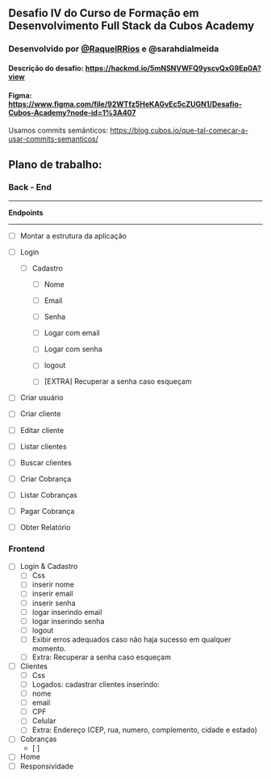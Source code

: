## Desafio IV do Curso de Formação em Desenvolvimento Full Stack da Cubos Academy

### Desenvolvido por [@RaquelRRios](https://github.com/RaquelRRio) e @sarahdialmeida
#### Descrição do desafio: https://hackmd.io/5mNSNVWFQ9yscvQxG9Ep0A?view
#### Figma: https://www.figma.com/file/92WTfz5HeKAGvEc5cZUGN1/Desafio-Cubos-Academy?node-id=1%3A407

Usamos commits semânticos: https://blog.cubos.io/que-tal-comecar-a-usar-commits-semanticos/

## Plano de trabalho:

### Back - End

---

**Endpoints**

---

- [ ]  Montar a estrutura da aplicação

- [ ]  Login
    - [ ]  Cadastro
        - [ ]  Nome
        - [ ]  Email
        - [ ]  Senha

        - [ ]  Logar com email
        - [ ]  Logar com senha

        - [ ]  logout
        - [ ]  [EXTRA] Recuperar a senha caso esqueçam

- [ ]  Criar usuário
- [ ]  Criar cliente
- [ ]  Editar cliente
- [ ]  Listar clientes
- [ ]  Buscar clientes
- [ ]  Criar Cobrança
- [ ]  Listar Cobranças
- [ ]  Pagar Cobrança
- [ ]  Obter Relatório

### Frontend

- [ ]  Login & Cadastro
    - [ ]  Css
    - [ ]  inserir nome
    - [ ]  inserir email
    - [ ]  inserir senha
    - [ ]  logar inserindo email
    - [ ]  logar inserindo senha
    - [ ]  logout
    - [ ]  Exibir erros adequados caso não haja sucesso em qualquer momento.
    - [ ]  Extra: Recuperar a senha caso esqueçam
- [ ]  Clientes
    - [ ]  Css
    - [ ]  Logados: cadastrar clientes inserindo:
    - [ ]  nome
    - [ ]  email
    - [ ]  CPF
    - [ ]  Celular
    - [ ]  Extra: Endereço (CEP, rua, numero, complemento, cidade e estado)
- [ ]  Cobranças
    - [ ]  
- [ ]  Home
- [ ]  Responsividade
